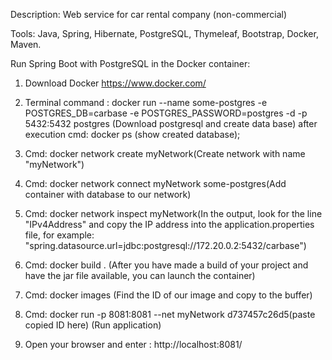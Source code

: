 Description:
Web service for car rental company (non-commercial)

Tools:
Java, Spring, Hibernate, PostgreSQL, Thymeleaf, Bootstrap, Docker, Maven.

Run Spring Boot with PostgreSQL in the Docker container:

1) Download Docker https://www.docker.com/

2) Terminal command : docker run --name some-postgres -e POSTGRES_DB=carbase -e POSTGRES_PASSWORD=postgres -d -p 5432:5432 postgres
   (Download postgresql and create data base) after execution cmd: docker ps (show created database);

3) Cmd: docker network create myNetwork(Create network with name "myNetwork")

4) Cmd: docker network connect myNetwork some-postgres(Add container with database to our network)

5) Cmd: docker network inspect myNetwork(In the output, look for the line "IPv4Address" and copy the IP address into the application.properties file, for example: "spring.datasource.url=jdbc:postgresql://172.20.0.2:5432/carbase")

6) Cmd: docker build . (After you have made a build of your project and have the jar file available, you can launch the container)

7) Cmd: docker images (Find the ID of our image and copy to the buffer)

8) Cmd: docker run -p 8081:8081 --net myNetwork  d737457c26d5(paste copied ID here) (Run application)

9) Open your browser and enter : http://localhost:8081/

    

